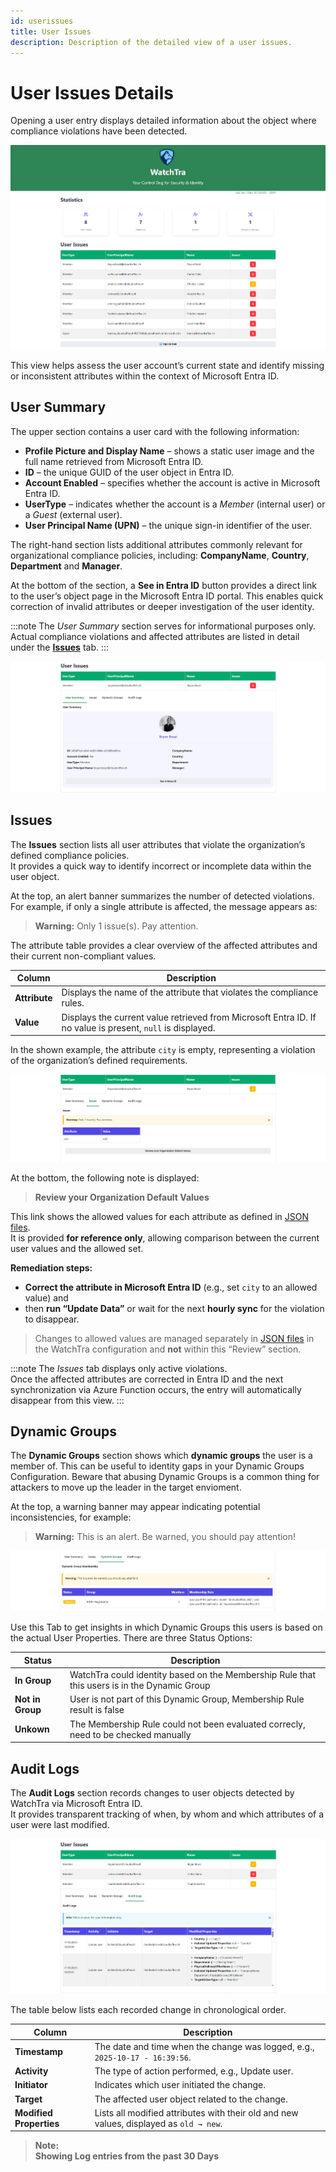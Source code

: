 ```yaml
---
id: userissues
title: User Issues
description: Description of the detailed view of a user issues.
---
```


# User Issues Details

Opening a user entry displays detailed information about the object where compliance violations have been detected.

![WatchTra Dashboard](./images/Dashboard.png)

This view helps assess the user account’s current state and identify missing or inconsistent attributes within the context of Microsoft Entra ID.

## User Summary

The upper section contains a user card with the following information:

- **Profile Picture and Display Name** – shows a static user image and the full name retrieved from Microsoft Entra ID. 
- **ID** – the unique GUID of the user object in Entra ID.  
- **Account Enabled** – specifies whether the account is active in Microsoft Entra ID.
- **UserType** – indicates whether the account is a *Member* (internal user) or a *Guest* (external user). 
- **User Principal Name (UPN)** – the unique sign-in identifier of the user.  

The right-hand section lists additional attributes commonly relevant for organizational compliance policies, including: **CompanyName**, **Country**, **Department** and **Manager**.

At the bottom of the section, a **See in Entra ID** button provides a direct link to the user’s object page in the Microsoft Entra ID portal. This enables quick correction of invalid attributes or deeper investigation of the user identity.

:::note
The *User Summary* section serves for informational purposes only.  
Actual compliance violations and affected attributes are listed in detail under the [**Issues**](./userissues.md#issues) tab.
:::

![User Summary](./images/UserSummary.png)

## Issues

The **Issues** section lists all user attributes that violate the organization’s defined compliance policies.  
It provides a quick way to identify incorrect or incomplete data within the user object.

At the top, an alert banner summarizes the number of detected violations.  
For example, if only a single attribute is affected, the message appears as:

> **Warning:** Only 1 issue(s). Pay attention.

The attribute table provides a clear overview of the affected attributes and their current non-compliant values.

| Column | Description |
|---------|--------------|
| **Attribute** | Displays the name of the attribute that violates the compliance rules. |
| **Value** | Displays the current value retrieved from Microsoft Entra ID. If no value is present, `null` is displayed. |

In the shown example, the attribute `city` is empty, representing a violation of the organization’s defined requirements.

![User Issues Details](./images/UserIssuesDetails.png)

At the bottom, the following note is displayed:

> **Review your Organization Default Values**

This link shows the allowed values for each attribute as defined in [JSON files](./prerequisites.md).  
It is provided **for reference only**, allowing comparison between the current user values and the allowed set.

**Remediation steps:**
- **Correct the attribute in Microsoft Entra ID** (e.g., set `city` to an allowed value) and  
- then **run “Update Data”** or wait for the next **hourly sync** for the violation to disappear.

> Changes to allowed values are managed separately in [JSON files](./prerequisites.md) in the WatchTra configuration and **not** within this “Review” section.

:::note
The *Issues* tab displays only active violations.  
Once the affected attributes are corrected in Entra ID and the next synchronization via Azure Function occurs, the entry will automatically disappear from this view.
:::

## Dynamic Groups

The **Dynamic Groups** section shows which **dynamic groups** the user is a member of. This can be useful to identity gaps in your Dynamic Groups Configuration. 
Beware that abusing Dynamic Groups is a common thing for attackers to move up the leader in the target envioment.

At the top, a warning banner may appear indicating potential inconsistencies, for example:

> **Warning:** This is an alert. Be warned, you should pay attention!

![Dynamic Groups](./images/DynamicGroups.png)

Use this Tab to get insights in which Dynamic Groups this users is based on the actual User Properties. There are three Status Options:

| Status | Description |
|---------|--------------|
| **In Group** | WatchTra could identity based on the Membership Rule that this users is in the Dynamic Group |
| **Not in Group** | User is not part of this Dynamic Group, Membership Rule result is false |
| **Unkown** | The Membership Rule could not been evaluated correcly, need to be checked manually |

## Audit Logs

The **Audit Logs** section records changes to user objects detected by WatchTra via Microsoft Entra ID.  
It provides transparent tracking of when, by whom and which attributes of a user were last modified.

![Audit Logs](./images/Auditlogs.png)

The table below lists each recorded change in chronological order.

| Column | Description |
|---------|--------------|
| **Timestamp** | The date and time when the change was logged, e.g., `2025-10-17 - 16:39:56`. |
| **Activity** | The type of action performed, e.g., Update user. |
| **Initiator** | Indicates which user initiated the change. |
| **Target** | The affected user object related to the change. |
| **Modified Properties** | Lists all modified attributes with their old and new values, displayed as `old → new`. |

> **Note:**  
> **Showing Log entries from the past 30 Days**
